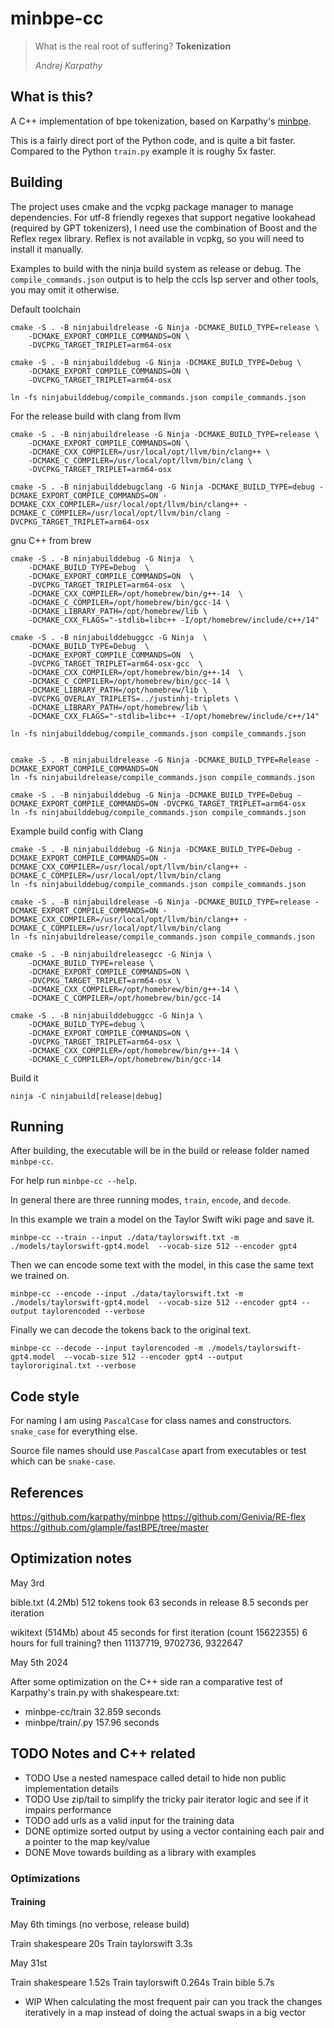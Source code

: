 # minbpe-cc

> What is the real root of suffering? **Tokenization**
>
> _Andrej Karpathy_

## What is this?

A C++ implementation of bpe tokenization, based on Karpathy's [minbpe](https://github.com/karpathy/minbpe).

This is a fairly direct port of the Python code, and is quite a bit faster. Compared to the Python `train.py` example it is roughy 5x faster.

## Building

The project uses cmake and the vcpkg package manager to manage dependencies. For utf-8 friendly regexes that support negative lookahead (required by GPT tokenizers), I need use the combination of Boost and the Reflex regex library. Reflex is not available in vcpkg, so you will need to install it manually.

Examples to build with the ninja build system as release or debug. The `compile_commands.json` output is to help the ccls lsp server and other tools, you may omit it otherwise.

Default toolchain
```
cmake -S . -B ninjabuildrelease -G Ninja -DCMAKE_BUILD_TYPE=release \
    -DCMAKE_EXPORT_COMPILE_COMMANDS=ON \
    -DVCPKG_TARGET_TRIPLET=arm64-osx

cmake -S . -B ninjabuilddebug -G Ninja -DCMAKE_BUILD_TYPE=Debug \
    -DCMAKE_EXPORT_COMPILE_COMMANDS=ON \
    -DVCPKG_TARGET_TRIPLET=arm64-osx

ln -fs ninjabuilddebug/compile_commands.json compile_commands.json
```

For the release build with clang from llvm
```
cmake -S . -B ninjabuildrelease -G Ninja -DCMAKE_BUILD_TYPE=release \
    -DCMAKE_EXPORT_COMPILE_COMMANDS=ON \
    -DCMAKE_CXX_COMPILER=/usr/local/opt/llvm/bin/clang++ \
    -DCMAKE_C_COMPILER=/usr/local/opt/llvm/bin/clang \
    -DVCPKG_TARGET_TRIPLET=arm64-osx
```

```
cmake -S . -B ninjabuilddebugclang -G Ninja -DCMAKE_BUILD_TYPE=debug -DCMAKE_EXPORT_COMPILE_COMMANDS=ON -DCMAKE_CXX_COMPILER=/usr/local/opt/llvm/bin/clang++ -DCMAKE_C_COMPILER=/usr/local/opt/llvm/bin/clang -DVCPKG_TARGET_TRIPLET=arm64-osx
```
gnu C++ from brew
```
cmake -S . -B ninjabuilddebug -G Ninja  \
	-DCMAKE_BUILD_TYPE=Debug  \
	-DCMAKE_EXPORT_COMPILE_COMMANDS=ON  \
	-DVCPKG_TARGET_TRIPLET=arm64-osx  \
	-DCMAKE_CXX_COMPILER=/opt/homebrew/bin/g++-14  \
	-DCMAKE_C_COMPILER=/opt/homebrew/bin/gcc-14 \
    -DCMAKE_LIBRARY_PATH=/opt/homebrew/lib \
    -DCMAKE_CXX_FLAGS="-stdlib=libc++ -I/opt/homebrew/include/c++/14"

cmake -S . -B ninjabuilddebuggcc -G Ninja  \
	-DCMAKE_BUILD_TYPE=Debug  \
	-DCMAKE_EXPORT_COMPILE_COMMANDS=ON  \
	-DVCPKG_TARGET_TRIPLET=arm64-osx-gcc  \
	-DCMAKE_CXX_COMPILER=/opt/homebrew/bin/g++-14  \
	-DCMAKE_C_COMPILER=/opt/homebrew/bin/gcc-14 \
    -DCMAKE_LIBRARY_PATH=/opt/homebrew/lib \
    -DVCPKG_OVERLAY_TRIPLETS=../justinhj-triplets \
    -DCMAKE_LIBRARY_PATH=/opt/homebrew/lib \
    -DCMAKE_CXX_FLAGS="-stdlib=libc++ -I/opt/homebrew/include/c++/14"

ln -fs ninjabuilddebug/compile_commands.json compile_commands.json
 
```

```
cmake -S . -B ninjabuildrelease -G Ninja -DCMAKE_BUILD_TYPE=Release -DCMAKE_EXPORT_COMPILE_COMMANDS=ON
ln -fs ninjabuildrelease/compile_commands.json compile_commands.json
```

```
cmake -S . -B ninjabuilddebug -G Ninja -DCMAKE_BUILD_TYPE=Debug -DCMAKE_EXPORT_COMPILE_COMMANDS=ON -DVCPKG_TARGET_TRIPLET=arm64-osx
ln -fs ninjabuilddebug/compile_commands.json compile_commands.json
```

Example build config with Clang 

```
cmake -S . -B ninjabuilddebug -G Ninja -DCMAKE_BUILD_TYPE=Debug -DCMAKE_EXPORT_COMPILE_COMMANDS=ON -DCMAKE_CXX_COMPILER=/usr/local/opt/llvm/bin/clang++ -DCMAKE_C_COMPILER=/usr/local/opt/llvm/bin/clang
ln -fs ninjabuilddebug/compile_commands.json compile_commands.json
```

```
cmake -S . -B ninjabuildrelease -G Ninja -DCMAKE_BUILD_TYPE=release -DCMAKE_EXPORT_COMPILE_COMMANDS=ON -DCMAKE_CXX_COMPILER=/usr/local/opt/llvm/bin/clang++ -DCMAKE_C_COMPILER=/usr/local/opt/llvm/bin/clang
ln -fs ninjabuildrelease/compile_commands.json compile_commands.json
```

```
cmake -S . -B ninjabuildreleasegcc -G Ninja \
    -DCMAKE_BUILD_TYPE=release \
    -DCMAKE_EXPORT_COMPILE_COMMANDS=ON \
    -DVCPKG_TARGET_TRIPLET=arm64-osx \
    -DCMAKE_CXX_COMPILER=/opt/homebrew/bin/g++-14 \
    -DCMAKE_C_COMPILER=/opt/homebrew/bin/gcc-14

cmake -S . -B ninjabuilddebuggcc -G Ninja \
    -DCMAKE_BUILD_TYPE=debug \
    -DCMAKE_EXPORT_COMPILE_COMMANDS=ON \
    -DVCPKG_TARGET_TRIPLET=arm64-osx \
    -DCMAKE_CXX_COMPILER=/opt/homebrew/bin/g++-14 \
    -DCMAKE_C_COMPILER=/opt/homebrew/bin/gcc-14
```

Build it

```
ninja -C ninjabuild[release|debug]
```

## Running

After building, the executable will be in the build or release folder named `minbpe-cc`.

For help run `minbpe-cc --help`.

In general there are three running modes, `train`, `encode`, and `decode`.

In this example we train a model on the Taylor Swift wiki page and save it.

```
minbpe-cc --train --input ./data/taylorswift.txt -m ./models/taylorswift-gpt4.model  --vocab-size 512 --encoder gpt4
```

Then we can encode some text with the model, in this case the same text we trained on.

```
minbpe-cc --encode --input ./data/taylorswift.txt -m ./models/taylorswift-gpt4.model  --vocab-size 512 --encoder gpt4 --output taylorencoded --verbose
```

Finally we can decode the tokens back to the original text.

```
minbpe-cc --decode --input taylorencoded -m ./models/taylorswift-gpt4.model  --vocab-size 512 --encoder gpt4 --output taylororiginal.txt --verbose
```

## Code style

For naming I am using `PascalCase` for class names and constructors. `snake_case` for everything else.

Source file names should use `PascalCase` apart from executables or test which can be `snake-case`.

## References

https://github.com/karpathy/minbpe
https://github.com/Genivia/RE-flex
https://github.com/glample/fastBPE/tree/master

## Optimization notes

May 3rd

bible.txt (4.2Mb) 512 tokens took 63 seconds in release
8.5 seconds per iteration

wikitext (514Mb) about 45 seconds for first iteration (count 15622355)
6 hours for full training?
then  11137719, 9702736, 9322647

May 5th 2024

After some optimization on the C++ side ran a comparative test of Karpathy's train.py with shakespeare.txt:

- minbpe-cc/train 32.859 seconds
- minbpe/train/.py 157.96 seconds

## TODO Notes and C++ related

* TODO Use a nested namespace called detail to hide non public implementation details
* TODO Use zip/tail to simplify the tricky pair iterator logic and see if it impairs performance
* TODO add urls as a valid input for the training data
* DONE optimize sorted output by using a vector containing each pair and a pointer to the map key/value
* DONE Move towards building as a library with examples

### Optimizations

#### Training

May 6th timings (no verbose, release build)

Train shakespeare 20s
Train taylorswift 3.3s

May 31st 

Train shakespeare 1.52s
Train taylorswift 0.264s
Train bible 5.7s

* WIP When calculating the most frequent pair can you track the changes iteratively in a map instead of doing the actual swaps in a big vector
